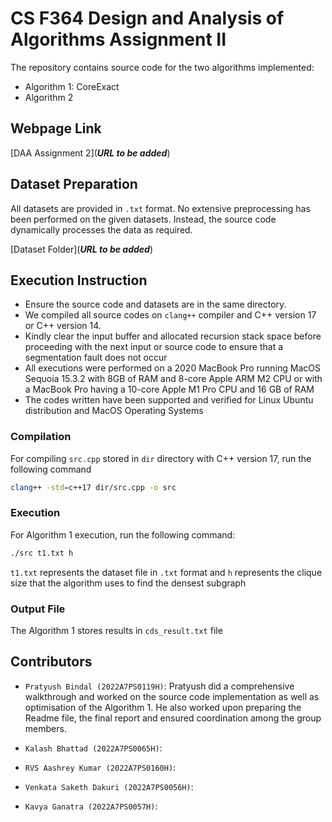 
# CS F364 Design and Analysis of Algorithms Assignment II

The repository contains source code for the two algorithms implemented:
- Algorithm 1: CoreExact
- Algorithm 2

## Webpage Link

[DAA Assignment 2](***URL to be added***)


## Dataset Preparation

All datasets are provided in ```.txt``` format. No extensive preprocessing has been performed on the given datasets. Instead, the source code dynamically processes the data as required.  

[Dataset Folder](***URL to be added***)

## Execution Instruction
- Ensure the source code and datasets are in the same directory.
- We compiled all source codes on ```clang++``` compiler and C++ version 17 or C++ version 14.
- Kindly clear the input buffer and allocated recursion stack space before proceeding with the next input or source code to ensure that a segmentation fault does not occur
- All executions were performed on a 2020 MacBook Pro running MacOS Sequoia 15.3.2 with 8GB of RAM and 8-core Apple ARM M2 CPU or with a MacBook Pro having a 10-core Apple M1 Pro CPU and 16 GB of RAM
- The codes written have been supported and verified for Linux Ubuntu distribution and MacOS Operating Systems

### Compilation
For compiling ```src.cpp``` stored in ```dir``` directory with C++ version 17, run the following command
 ```bash
clang++ -std=c++17 dir/src.cpp -o src
```

### Execution
For Algorithm 1 execution, run the following command:
```bash
./src t1.txt h
```
```t1.txt``` represents the dataset file in ```.txt``` format and ```h``` represents the clique size that the algorithm uses to find the densest subgraph

### Output File

The Algorithm 1 stores results in ```cds_result.txt``` file


## Contributors

- ```Pratyush Bindal (2022A7PS0119H)```: Pratyush did a comprehensive walkthrough and worked on the source code implementation as well as optimisation of the Algorithm 1. He also worked upon preparing the Readme file, the final report and ensured coordination among the group members.

- ```Kalash Bhattad (2022A7PS0065H)```: 

- ```RVS Aashrey Kumar (2022A7PS0160H)```: 

- ```Venkata Saketh Dakuri (2022A7PS0056H)```: 

- ```Kavya Ganatra (2022A7PS0057H)```: 
